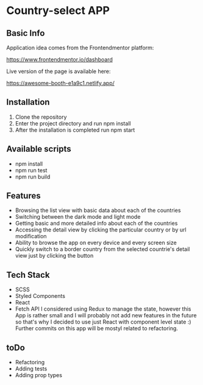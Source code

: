# Country-select APP
## Basic Info
Application idea comes from the Frontendmentor platform:

https://www.frontendmentor.io/dashboard

Live version of the page is available here:

https://awesome-booth-e1a9c1.netlify.app/
## Installation
1. Clone the repository
2. Enter the project directory and run npm install
3. After the installation is completed run npm start
## Available scripts
- npm install
- npm run test
- npm run build
## Features
- Browsing the list view with basic data about each of the countries
- Switching between the dark mode and light mode
- Getting basic and more detailed info about each of the countries
- Accessing the detail view by clicking the particular country or by url modification
- Ability to browse the app on every device and every screen size
- Quickly switch to a border country from the selected countrie's detail view just by clicking the button
## Tech Stack
- SCSS
- Styled Components
- React
- Fetch API
I considered using Redux to manage the state, however this App is rather small and I will probably not add new features in the future so that's why I decided to use just React with component level state :) Further commits on this app will be mostyl related to refactoring.
## toDo
- Refactoring
- Adding tests
- Adding prop types
